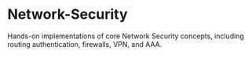 # Network-Security
Hands-on implementations of core Network Security concepts, including routing authentication, firewalls, VPN, and AAA.
